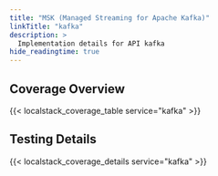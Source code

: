 ```yaml
---
title: "MSK (Managed Streaming for Apache Kafka)"
linkTitle: "kafka"
description: >
  Implementation details for API kafka
hide_readingtime: true
---
```


## Coverage Overview
{{< localstack_coverage_table service="kafka" >}}

## Testing Details
{{< localstack_coverage_details service="kafka" >}}
